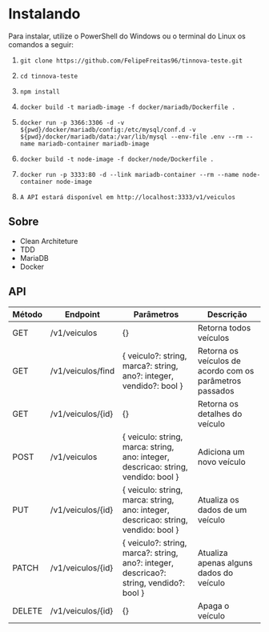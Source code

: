 # Instalando

Para instalar, utilize o PowerShell do Windows ou o terminal do Linux os comandos a seguir:

1. ```git clone https://github.com/FelipeFreitas96/tinnova-teste.git```

2. ```cd tinnova-teste```

3. ```npm install```

4. ```docker build -t mariadb-image -f docker/mariadb/Dockerfile .```

5. ```docker run -p 3366:3306 -d -v ${pwd}/docker/mariadb/config:/etc/mysql/conf.d -v ${pwd}/docker/mariadb/data:/var/lib/mysql --env-file .env --rm --name mariadb-container mariadb-image```

6. ```docker build -t node-image -f docker/node/Dockerfile .```
7. ```docker run -p 3333:80 -d --link mariadb-container --rm --name node-container node-image```
8. ```A API estará disponível em http://localhost:3333/v1/veiculos```

## Sobre
* Clean Architeture
* TDD
* MariaDB
* Docker

## API

| Método | Endpoint | Parâmetros | Descrição |
| ------------ | ------------ | ------------ | ------------ |
| GET | /v1/veiculos | {} | Retorna todos veículos |
| GET | /v1/veiculos/find | { veiculo?: string, marca?: string, ano?: integer, vendido?: bool } | Retorna os veículos de acordo com os parâmetros passados |
| GET | /v1/veiculos/{id} | {} | Retorna os detalhes do veículo |
| POST | /v1/veiculos | { veiculo: string, marca: string, ano: integer, descricao: string, vendido: bool } | Adiciona um novo veículo |
| PUT | /v1/veiculos/{id} | { veiculo: string, marca: string, ano: integer, descricao: string, vendido: bool } | Atualiza os dados de um veículo |
| PATCH | /v1/veiculos/{id} | { veiculo?: string, marca?: string, ano?: integer, descricao?: string, vendido?: bool } | Atualiza apenas alguns dados do veículo |
| DELETE | /v1/veiculos/{id} | {} | Apaga o veículo |
